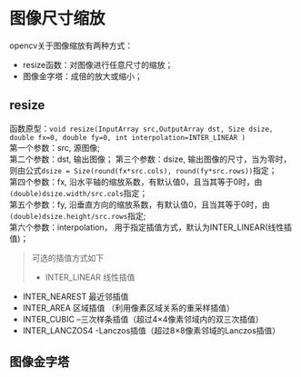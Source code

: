 # 图像尺寸缩放
opencv关于图像缩放有两种方式：
- resize函数：对图像进行任意尺寸的缩放；
- 图像金字塔：成倍的放大或缩小；

## resize
函数原型：`void resize(InputArray src,OutputArray dst, Size dsize, double fx=0, double fy=0, int interpolation=INTER_LINEAR ) `  
第一个参数：src, 源图像;  
第二个参数：dst, 输出图像；
第三个参数：dsize, 输出图像的尺寸，当为零时，则由公式`dsize = Size(round(fx*src.cols), round(fy*src.rows))`指定；  
第四个参数：fx, 沿水平轴的缩放系数，有默认值0，且当其等于0时，由`(double)dsize.width/src.cols`指定；  
第五个参数：fy, 沿垂直方向的缩放系数，有默认值0，且当其等于0时，由`(double)dsize.height/src.rows`指定;  
第六个参数：interpolation， 用于指定插值方式，默认为INTER_LINEAR(线性插值)；  
>可选的插值方式如下  
>- INTER_LINEAR 线性插值
- INTER_NEAREST 最近邻插值  
- INTER_AREA 区域插值 （利用像素区域关系的重采样插值）
- INTER_CUBIC –三次样条插值（超过4×4像素邻域内的双三次插值）
- INTER_LANCZOS4 -Lanczos插值（超过8×8像素邻域的Lanczos插值）


## 图像金字塔
